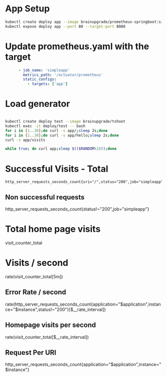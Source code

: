# App Setup
```bash
kubectl create deploy app --image brainupgrade/prometheus-springboot:simple
kubectl expose deploy app --port 80 --target-port 8080
```
# Update prometheus.yaml with the target
```yaml
      - job_name: 'simpleapp'
        metrics_path: '/actuator/prometheus'
        static_configs:
          - targets: ['app']
```
# Load generator
```bash

kubectl create deploy test --image brainupgrade/tshoot
kubectl exec -it deploy/test -- bash
for i in {1..30};do curl -s app/;sleep 2s;done
for i in {1..30};do curl -s app/hello;sleep 2s;done
curl -s app/visits

while true; do curl app;sleep $(($RANDOM%10));done

```

# Successful Visits - Total
```
http_server_requests_seconds_count{uri="/",status="200",job="simpleapp"}
```
## Non successful requests

http_server_requests_seconds_count{status!~"200",job="simpleapp"}

# Total home page visits
visit_counter_total

# Visits / second 
rate(visit_counter_total[5m])

## Error Rate / second
rate(http_server_requests_seconds_count{application="$application",instance="$instance",status!~"200"}[$__rate_interval])

## Homepage visits per second
rate(visit_counter_total[$__rate_interval])
## Request Per URI
http_server_requests_seconds_count{application="$application",instance="$instance"}